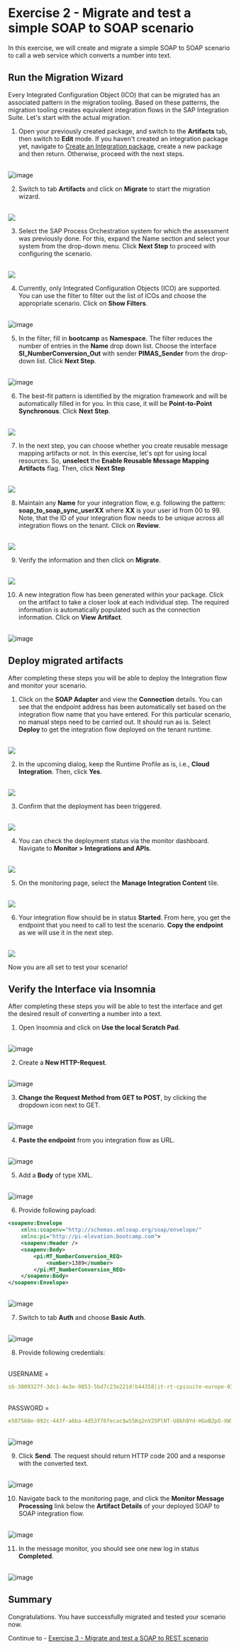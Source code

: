 # Exercise 2 - Migrate and test a simple SOAP to SOAP scenario

In this exercise, we will create and migrate a simple SOAP to SOAP scenario to call a web service which converts a number into text.
  
## Run the Migration Wizard

Every Integrated Configuration Object (ICO) that can be migrated has an associated pattern in the migration tooling. Based on these patterns, the migration tooling creates equivalent integration flows in the SAP Integration Suite. Let's start with the actual migration.

1. Open your previously created package, and switch to the <b>Artifacts</b> tab, then switch to <b>Edit</b> mode. If you haven't created an integration package yet, navigate to [Create an Integration package](/exercises/ex0/#create-an-integration-package), create a new package and then return. Otherwise, proceed with the next steps.

<br>![image](/exercises/ex2/images/EditPackage.png)
   
2. Switch to tab <b>Artifacts</b> and click on  <b>Migrate</b> to start the migration wizard.

<br>![](/exercises/ex2/images/Migrate.png)
   
3. Select the SAP Process Orchestration system for which the assessment was previously done. For this, expand the Name section and select your system from the drop-down menu. Click <b>Next Step</b> to proceed with configuring the scenario.

<br>![](/exercises/ex2/images/PO_Sys.png)
   
4. Currently, only Integrated Configuration Objects (ICO) are supported. You can use the filter to filter out the list of ICOs and choose the appropriate scenario. Click on <b>Show Filters</b>. 

<br>![image](/exercises/ex2/images/ShowFilters.png)

5. In the filter, fill in **bootcamp** as <b>Namespace</b>. The filter reduces the number of entries in the **Name** drop down list. Choose the interface **SI_NumberConversion_Out** with sender **PIMAS_Sender** from the drop-down list. Click <b>Next Step</b>.

<br>![image](/exercises/ex2/images/ChooseScenario.png)

6. The best-fit pattern is identified by the migration framework and will be automatically filled in for you. In this case, it will be **Point-to-Point Synchronous**. Click <b>Next Step</b>.

<br>![](/exercises/ex2/images/P2PSyncPattern.png)

7. In the next step, you can choose whether you create reusable message mapping artifacts or not. In this exercise, let's opt for using local resources. So, **unselect** the **Enable Reusable Message Mapping Artifacts** flag. Then, click <b>Next Step</b>

<br>![](/exercises/ex2/images/NoReusableArtifacts.png)

8. Maintain any **Name** for your integration flow, e.g. following the pattern: **soap_to_soap_sync_userXX** where <b>XX</b> is your user id from 00 to 99. Note, that the ID of your integration flow needs to be unique across all integration flows on the tenant. Click on <b>Review</b>.

<br>![](/exercises/ex2/images/Int_Name_Review.png)
    
9. Verify the information and then click on <b>Migrate</b>.

<br>![](/exercises/ex2/images/Final_Migrate.png)
    
10. A new integration flow has been generated within your package. Click on the artifact to take a closer look at each individual step. The required information is automatically populated such as the connection information. Click on <b>View Artifact</b>.

<br> ![image](/exercises/ex2/images/ViewArtifact.png)


## Deploy migrated artifacts

After completing these steps you will be able to deploy the Integration flow and monitor your scenario.
    
1.  Click on the <b>SOAP Adapter</b> and view the <b>Connection</b> details. You can see that the endpoint address has been automatically set based on the integration flow name that you have entered. For this particular scenario, no manual steps need to be carried out. It should run as is. Select <b>Deploy</b> to get the integration flow deployed on the tenant runtime.

<br>![](/exercises/ex2/images/Open_Iflow.png)
    
2. In the upcoming dialog, keep the Runtime Profile as is, i.e., **Cloud Integration**. Then, click **Yes**.

<br>![](/exercises/ex2/images/Deploy_Con.png)

3. Confirm that the deployment has been triggered.

<br>![](/exercises/ex2/images/Deploy_Con2.png)
  
4. You can check the deployment status via the monitor dashboard. Navigate to <b>Monitor > Integrations and APIs</b>.

<br>![](/exercises/ex2/images/Monitor_Int.png)

5. On the monitoring page, select the <b>Manage Integration Content</b> tile.

<br>![](/exercises/ex2/images/ManageIntContentTile.png)
   
6. Your integration flow should be in status <b>Started</b>. From here, you get the endpoint that you need to call to test the scenario. <b>Copy the endpoint</b> as we will use it in the next step.

<br>![](/exercises/ex2/images/Copy_endpoint.png)
   
Now you are all set to test your scenario!

## Verify the Interface via Insomnia

After completing these steps you will be able to test the interface and get the desired result of converting a number into a text.

1. Open Insomnia and click on <b>Use the local Scratch Pad</b>.

<br>![image](/exercises/ex2/images/Insomnia-1.png)  

2. Create a <b>New HTTP-Request</b>.

<br>![image](/exercises/ex2/images/Insomnia-2.png)  

3. <b>Change the Request Method from GET to POST</b>, by clicking the dropdown icon next to GET.  

<br>![image](/exercises/ex2/images/Insomnia-3.png)  

4. <b>Paste the endpoint</b> from you integration flow as URL.  

<br>![image](/exercises/ex2/images/Insomnia-4.png)  

5. Add a <b>Body</b> of type XML.

<br>![image](/exercises/ex2/images/Insomnia-5.png)  

6. Provide following payload:

```xml
<soapenv:Envelope
    xmlns:soapenv="http://schemas.xmlsoap.org/soap/envelope/"
    xmlns:pi="http://pi-elevation.bootcamp.com">
    <soapenv:Header />
    <soapenv:Body>
        <pi:MT_NumberConversion_REQ>
            <number>1389</number>
        </pi:MT_NumberConversion_REQ>
    </soapenv:Body>
</soapenv:Envelope>
```

<br>![image](/exercises/ex2/images/Insomnia-6.png)  

7. Switch to tab <b>Auth</b> and choose <b>Basic Auth</b>.

<br>![image](/exercises/ex2/images/Insomnia-7.png)  

8. Provide following credentials:<br>

<br>USERNAME =
```yaml
sb-3009327f-3dc1-4e3e-9853-5bd7c23e221d!b44358|it-rt-cpisuite-europe-03!b18631
```
<br>PASSWORD = 
```yaml 
e507568e-892c-443f-a6ba-4d53f76fecac$wS5Kq2nV25PlNT-U8bh8Yd-HGoBZpO-XW7Za9X3URE0=
```

<br>![image](/exercises/ex2/images/Insomnia-8.png)  

9. Click <b>Send</b>. The request should return HTTP code 200 and a response with the converted text.

<br>![image](/exercises/ex2/images/Insomnia-9.png)  

10. Navigate back to the monitoring page, and click the **Monitor Message Processing** link below the **Artifact Details** of your deployed SOAP to SOAP integration flow.

<br>![image](/exercises/ex2/images/Monitoring_Navigate_To_MPL.png)

11. In the message monitor, you should see one new log in status **Completed**.

<br>![image](/exercises/ex2/images/Monitoring_MPL_Completed.png)

## Summary

Congratulations. You have successfully migrated and tested your scenario now.

Continue to - [Exercise 3 - Migrate and test a SOAP to REST scenario](../ex3/README.md)


